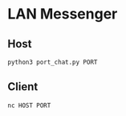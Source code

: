 # LAN Messenger
## Host
```console
python3 port_chat.py PORT
```

## Client
```console
nc HOST PORT
```
